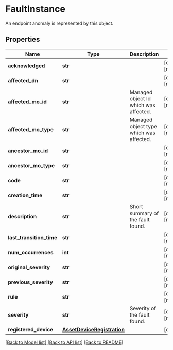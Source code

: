 # FaultInstance

An endpoint anomaly is represented by this object. 
## Properties
Name | Type | Description | Notes
------------ | ------------- | ------------- | -------------
**acknowledged** | **str** |  | [optional] [readonly] 
**affected_dn** | **str** |  | [optional] [readonly] 
**affected_mo_id** | **str** | Managed object Id which was affected.   | [optional] [readonly] 
**affected_mo_type** | **str** | Managed object type which was affected.   | [optional] [readonly] 
**ancestor_mo_id** | **str** |  | [optional] [readonly] 
**ancestor_mo_type** | **str** |  | [optional] [readonly] 
**code** | **str** |  | [optional] [readonly] 
**creation_time** | **str** |  | [optional] [readonly] 
**description** | **str** | Short summary of the fault found.   | [optional] [readonly] 
**last_transition_time** | **str** |  | [optional] [readonly] 
**num_occurrences** | **int** |  | [optional] [readonly] 
**original_severity** | **str** |  | [optional] [readonly] 
**previous_severity** | **str** |  | [optional] [readonly] 
**rule** | **str** |  | [optional] [readonly] 
**severity** | **str** | Severity of the fault found.    | [optional] [readonly] 
**registered_device** | [**AssetDeviceRegistration**](.md) |  | [optional] 

[[Back to Model list]](../README.md#documentation-for-models) [[Back to API list]](../README.md#documentation-for-api-endpoints) [[Back to README]](../README.md)


